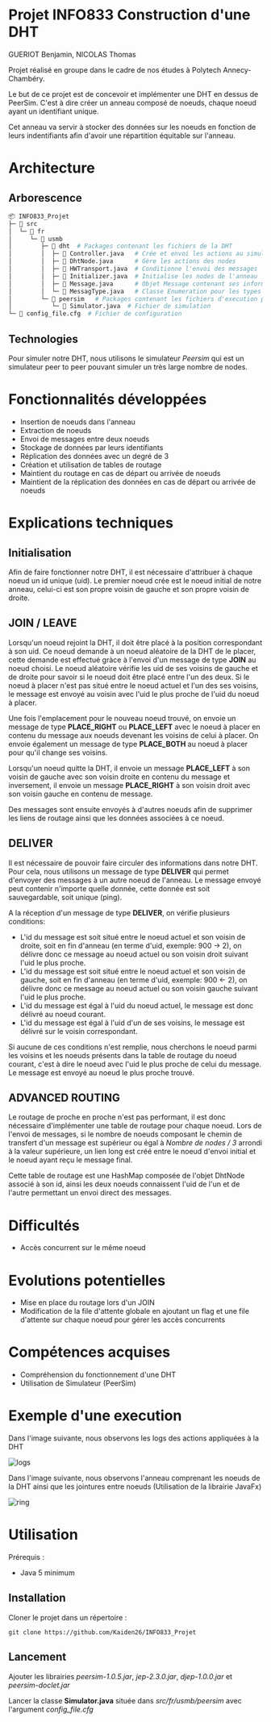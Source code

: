 # Projet INFO833 Construction d'une DHT
GUERIOT Benjamin, NICOLAS Thomas

Projet réalisé en groupe dans le cadre de nos études à Polytech Annecy-Chambéry. 

Le but de ce projet est de concevoir et implémenter une DHT en dessus de PeerSim. C'est à dire créer un anneau composé de noeuds, chaque noeud ayant un identifiant unique.

Cet anneau va servir à stocker des données sur les noeuds en fonction de leurs indentifiants afin d'avoir une répartition équitable sur l'anneau.

# Architecture

## Arborescence

```python
📦 INFO833_Projet
├─ 📁 src
│  └─ 📁 fr
│     └─ 📁 usmb
│        ├─ 📁 dht  # Packages contenant les fichiers de la DHT
│        │  ├─ 📝 Controller.java   # Crée et envoi les actions au simulateur
│        │  ├─ 📝 DhtNode.java      # Gère les actions des nodes
│        │  ├─ 📝 HWTransport.java  # Conditionne l'envoi des messages
│        │  ├─ 📝 Initializer.java  # Initialise les nodes de l'anneau
│        │  ├─ 📝 Message.java      # Objet Message contenant ses informations
│        │  └─ 📝 MessagType.java   # Classe Enumeration pour les types de messages
│        └─ 📁 peersim   # Packages contenant les fichiers d'execution peersim
│           └─ 📝 Simulator.java  # Fichier de simulation
└─ 📝 config_file.cfg  # Fichier de configuration
```

## Technologies

Pour simuler notre DHT, nous utilisons le simulateur *Peersim* qui est un simulateur peer to peer pouvant simuler un très large nombre de nodes.

# Fonctionnalités développées

- Insertion de noeuds dans l'anneau
- Extraction de noeuds
- Envoi de messages entre deux noeuds
- Stockage de données par leurs identifiants
- Réplication des données avec un degré de 3
- Création et utilisation de tables de routage
- Maintient du routage en cas de départ ou arrivée de noeuds
- Maintient de la réplication des données en cas de départ ou arrivée de noeuds

# Explications techniques

## Initialisation

Afin de faire fonctionner notre DHT, il est nécessaire d'attribuer à chaque noeud un id unique (uid). Le premier noeud crée est le noeud initial de notre anneau, celui-ci est son propre voisin de gauche et son propre voisin de droite.

## JOIN / LEAVE

Lorsqu'un noeud rejoint la DHT, il doit être placé à la position correspondant à son uid. Ce noeud demande à un noeud aléatoire de la DHT de le placer, cette demande est effectué gràce à l'envoi d'un message de type **JOIN** au noeud choisi.
Le noeud aléatoire vérifie les uid de ses voisins de gauche et de droite pour savoir si le noeud doit être placé entre l'un des deux. Si le noeud à placer n'est pas situé entre le noeud actuel et l'un des ses voisins, le message est envoyé au voisin avec l'uid le plus proche de l'uid du noeud à placer.

Une fois l'emplacement pour le nouveau noeud trouvé, on envoie un message de type **PLACE_RIGHT** ou **PLACE_LEFT** avec le noeud à placer en contenu du message aux noeuds devenant les voisins de celui à placer. On envoie également un message de type **PLACE_BOTH** au noeud à placer pour qu'il change ses voisins.

Lorsqu'un noeud quitte la DHT, il envoie un message **PLACE_LEFT** à son voisin de gauche avec son voisin droite en contenu du message et inversement, il envoie un message **PLACE_RIGHT** à son voisin droit avec son voisin gauche en contenu de message.

Des messages sont ensuite envoyés à d'autres noeuds afin de supprimer les liens de routage ainsi que les données associées à ce noeud.

## DELIVER

Il est nécessaire de pouvoir faire circuler des informations dans notre DHT. Pour cela, nous utilisons un message de type **DELIVER** qui permet d'envoyer des messages à un autre noeud de l'anneau. Le message envoyé peut contenir n'importe quelle donnée, cette donnée est soit sauvegardable, soit unique (ping).

A la réception d'un message de type **DELIVER**, on vérifie plusieurs conditions: 

- L'id du message est soit situé entre le noeud actuel et son voisin de droite, soit en fin d'anneau (en terme d'uid, exemple: 900 -> 2), on délivre donc ce message au noeud actuel ou son voisin droit suivant l'uid le plus proche.
- L'id du message est soit situé entre le noeud actuel et son voisin de gauche, soit en fin d'anneau (en terme d'uid, exemple: 900 <- 2), on délivre donc ce message au noeud actuel ou son voisin gauche suivant l'uid le plus proche.
- L'id du message est égal à l'uid du noeud actuel, le message est donc délivré au noeud courant.
- L'id du message est égal à l'uid d'un de ses voisins, le message est délivré sur le voisin correspondant.

Si aucune de ces conditions n'est remplie, nous cherchons le noeud parmi les voisins et les noeuds présents dans la table de routage du noeud courant, c'est à dire le noeud avec l'uid le plus proche de celui du message. Le message est envoyé au noeud le plus proche trouvé.

## ADVANCED ROUTING

Le routage de proche en proche n'est pas performant, il est donc nécessaire d'implémenter une table de routage pour chaque noeud. Lors de l'envoi de messages, si le nombre de noeuds composant le chemin de transfert d'un message est supérieur ou égal à *Nombre de nodes / 3* arrondi à la valeur supérieure, un lien long est créé entre le noeud d'envoi initial et le noeud ayant reçu le message final. 

Cette table de routage est une HashMap composée de l'objet DhtNode associé à son id, ainsi les deux noeuds connaissent l'uid de l'un et de l'autre permettant un envoi direct des messages.

# Difficultés

 - Accès concurrent sur le même noeud

# Evolutions potentielles

- Mise en place du routage lors d'un JOIN
- Modification de la file d'attente globale en ajoutant un flag et une file d'attente sur chaque noeud pour gérer les accès concurrents


# Compétences acquises

- Compréhension du fonctionnement d'une DHT
- Utilisation de Simulateur (PeerSim)

# Exemple d'une execution

Dans l'image suivante, nous observons les logs des actions appliquées à la DHT

![logs](https://user-images.githubusercontent.com/77977775/229211775-b4b6e3be-0b9a-441e-8788-242cdde781a6.png)


Dans l'image suivante, nous observons l'anneau comprenant les noeuds de la DHT ainsi que les jointures entre noeuds (Utilisation de la librairie JavaFx)

![ring](https://user-images.githubusercontent.com/77977775/229211756-56fc68ed-69a7-44b1-b368-6d0b42a7c7f1.png)

# Utilisation

Prérequis :
- Java 5 minimum

## Installation

Cloner le projet dans un répertoire :

`git clone https://github.com/Kaiden26/INFO833_Projet`

## Lancement

Ajouter les librairies *peersim-1.0.5.jar*, *jep-2.3.0.jar*, *djep-1.0.0.jar* et *peersim-doclet.jar*

Lancer la classe **Simulator.java** située dans *src/fr/usmb/peersim* avec l'argument *config_file.cfg*
